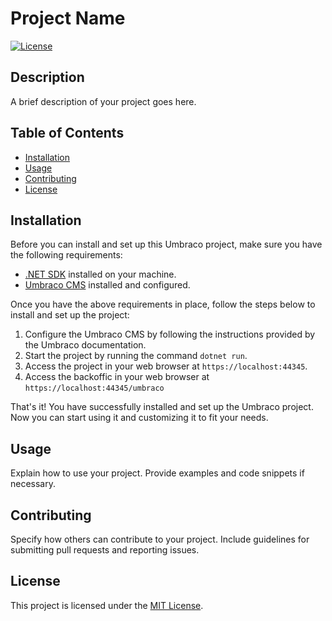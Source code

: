 # Project Name

[![License](https://img.shields.io/badge/license-MIT-blue.svg)](LICENSE)

## Description

A brief description of your project goes here.

## Table of Contents

- [Installation](#installation)
- [Usage](#usage)
- [Contributing](#contributing)
- [License](#license)

## Installation

Before you can install and set up this Umbraco project, make sure you have the following requirements:

- [.NET SDK](https://dotnet.microsoft.com/en-us/download/visual-studio-sdks) installed on your machine.
- [Umbraco CMS](https://docs.umbraco.com/umbraco-cms/fundamentals/setup/install) installed and configured.

Once you have the above requirements in place, follow the steps below to install and set up the project:

1. Configure the Umbraco CMS by following the instructions provided by the Umbraco documentation.
2. Start the project by running the command `dotnet run`.
3. Access the project in your web browser at `https://localhost:44345`.
4. Access the backoffic in your web browser at `https://localhost:44345/umbraco`

That's it! You have successfully installed and set up the Umbraco project. Now you can start using it and customizing it to fit your needs.

## Usage

Explain how to use your project. Provide examples and code snippets if necessary.

## Contributing

Specify how others can contribute to your project. Include guidelines for submitting pull requests and reporting issues.

## License

This project is licensed under the [MIT License](LICENSE).
